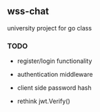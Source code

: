 ## wss-chat

university project for go class




### TODO
- register/login functionality
- authentication middleware
- client side password hash

- rethink jwt.Verify()

